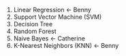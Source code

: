 1. Linear Regression <- Benny
2. Support Vector Machine (SVM)
3. Decision Tree
4. Random Forest
5. Naive Bayes <- Catherine
6. K-Nearest Neighbors (KNN) <- Benny
